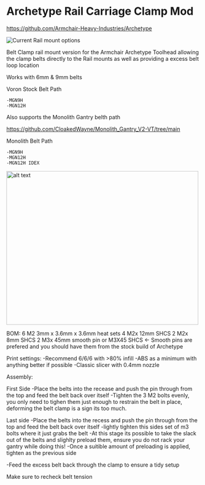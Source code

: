 # Archetype Rail Carriage Clamp Mod
https://github.com/Armchair-Heavy-Industries/Archetype

![Current Rail mount options](https://github.com/user-attachments/assets/68efe626-9edc-46e4-bc9e-4fac6e8b23a6)


Belt Clamp rail mount version for the Armchair Archetype Toolhead allowing the clamp belts directly to the Rail mounts as well as providing a excess belt loop location

Works with 6mm & 9mm belts

Voron Stock Belt Path 

	-MGN9H
	-MGN12H

Also supports the Monolith Gantry belth path

https://github.com/CloakedWayne/Monolith_Gantry_V2-VT/tree/main

Monolith Belt Path

	-MGN9H
	-MGN12H
	-MGN12H IDEX

 <img src=https://github.com/Thescarecow/Archetype_Rail_Carriage_Clamp_Mod/assets/148969384/5477a4ad-cc65-496d-adfc-6ceb5ca58e95 alt="alt text" width=500 height=400>
 
BOM:
6  M2  3mm x 3.6mm x 3.6mm heat sets
4  M2x 12mm SHCS
2  M2x 8mm  SHCS
2  M3x 45mm smooth pin or M3X45 SHCS  <- Smooth pins are prefered and you should have them from the stock build of Archetype

Print settings:
-Recommend 6/6/6 with >80% infill
-ABS as a minimum with anything better if possible
-Classic slicer with 0.4mm nozzle

Assembly:

First Side
-Place the belts into the recease and push the pin through from the top and feed the belt back over itself
-Tighten the 3 M2 bolts evenly, you only need to tighen them just enough to restrain the belt in place, deforming the belt clamp is a sign its too much.

Last side
-Place the belts into the recess and push the pin through from the top and feed the belt back over itself
-lightly tighten this sides set of m3 bolts where it just grabs the belt
-At this stage its possible to take the slack out of the belts and slighlty preload them, ensure you do not rack your gantry while doing this!
-Once a suitible amount of preloading is applied, tighten as the previous side

-Feed the excess belt back through the clamp to ensure a tidy setup

Make sure to recheck belt tension 
